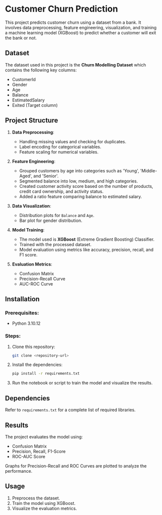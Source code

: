 # Customer Churn Prediction

This project predicts customer churn using a dataset from a bank. It involves data preprocessing, feature engineering, visualization, and training a machine learning model (XGBoost) to predict whether a customer will exit the bank or not.

## Dataset

The dataset used in this project is the **Churn Modelling Dataset** which contains the following key columns:
- CustomerId
- Gender
- Age
- Balance
- EstimatedSalary
- Exited (Target column)

## Project Structure

1. **Data Preprocessing**: 
   - Handling missing values and checking for duplicates.
   - Label encoding for categorical variables.
   - Feature scaling for numerical variables.

2. **Feature Engineering**:
   - Grouped customers by age into categories such as 'Young', 'Middle-Aged', and 'Senior'.
   - Segmented balance into low, medium, and high categories.
   - Created customer activity score based on the number of products, credit card ownership, and activity status.
   - Added a ratio feature comparing balance to estimated salary.

3. **Data Visualization**:
   - Distribution plots for `Balance` and `Age`.
   - Bar plot for gender distribution.

4. **Model Training**:
   - The model used is **XGBoost** (Extreme Gradient Boosting) Classifier.
   - Trained with the processed dataset.
   - Model evaluation using metrics like accuracy, precision, recall, and F1 score.

5. **Evaluation Metrics**:
   - Confusion Matrix
   - Precision-Recall Curve
   - AUC-ROC Curve

## Installation

### Prerequisites:
- Python 3.10.12

### Steps:
1. Clone this repository:
    ```bash
    git clone <repository-url>
    ```
2. Install the dependencies:
    ```bash
    pip install -r requirements.txt
    ```
3. Run the notebook or script to train the model and visualize the results.

## Dependencies

Refer to `requirements.txt` for a complete list of required libraries.

## Results

The project evaluates the model using:
- Confusion Matrix
- Precision, Recall, F1-Score
- ROC-AUC Score

Graphs for Precision-Recall and ROC Curves are plotted to analyze the performance.

## Usage

1. Preprocess the dataset.
2. Train the model using XGBoost.
3. Visualize the evaluation metrics.
